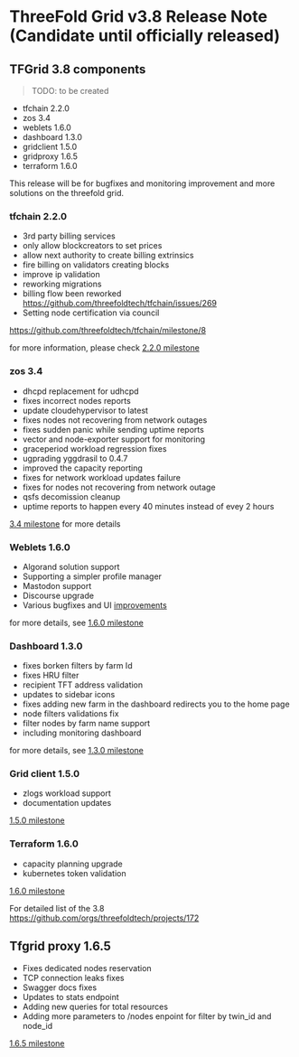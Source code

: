 # ThreeFold Grid v3.8 Release Note (Candidate until officially released)



## TFGrid 3.8 components

> TODO: to be created
- tfchain 2.2.0
- zos 3.4
- weblets 1.6.0
- dashboard 1.3.0
- gridclient 1.5.0
- gridproxy 1.6.5
- terraform 1.6.0

This release will be for bugfixes and monitoring improvement and more solutions on the threefold grid.

### tfchain 2.2.0
- 3rd party billing services
- only allow blockcreators to set prices
- allow next authority to create billing extrinsics
- fire billing on validators creating blocks
- improve ip validation
- reworking migrations
- billing flow been reworked https://github.com/threefoldtech/tfchain/issues/269
- Setting node certification via council

https://github.com/threefoldtech/tfchain/milestone/8

for more information, please check [2.2.0 milestone](https://github.com/threefoldtech/tfchain/milestone/8)

### zos 3.4
- dhcpd replacement for udhcpd
- fixes incorrect nodes reports
- update cloudehypervisor to latest
- fixes nodes not recovering from network outages
- fixes sudden panic while sending uptime reports
- vector and node-exporter support for monitoring
- graceperiod workload regression fixes
- ugprading yggdrasil to 0.4.7
- improved the capacity reporting 
- fixes for network workload updates failure
- fixes for nodes not recovering from network outage
- qsfs decomission cleanup
- uptime reports to happen every 40 minutes instead of evey 2 hours

[3.4 milestone](https://github.com/threefoldtech/zos/milestone/11) for more details

### Weblets 1.6.0
- Algorand solution support
- Supporting a simpler profile manager
- Mastodon support
- Discourse upgrade
- Various bugfixes and UI [improvements](https://github.com/orgs/threefoldtech/projects/172/views/6)

for more details, see [1.6.0 milestone](https://github.com/threefoldtech/grid_weblets/milestone/10)
### Dashboard 1.3.0
- fixes borken filters by farm Id 
- fixes HRU filter
- recipient TFT address validation
- updates to sidebar icons 
- fixes adding new farm in the dashboard redirects you to the home page
- node filters validations fix
- filter nodes by farm name support
- including monitoring dashboard 

for more details, see [1.3.0 milestone](https://github.com/threefoldtech/tfgrid_dashboard/milestone/12)

### Grid client 1.5.0
- zlogs workload support
- documentation updates

[1.5.0 milestone](https://github.com/threefoldtech/grid3_client_ts/milestone/6)

### Terraform 1.6.0
- capacity planning upgrade
- kubernetes token validation

[1.6.0 milestone](https://github.com/threefoldtech/terraform-provider-grid/milestone/6)



For detailed list of the 3.8 https://github.com/orgs/threefoldtech/projects/172


## Tfgrid proxy 1.6.5
- Fixes dedicated nodes reservation
- TCP connection leaks fixes
- Swagger docs fixes
- Updates to stats endpoint 
- Adding new queries for total resources
- Adding more parameters to /nodes enpoint for filter by twin_id and node_id

[1.6.5 milestone](https://github.com/threefoldtech/tfgridclient_proxy/milestone/5)